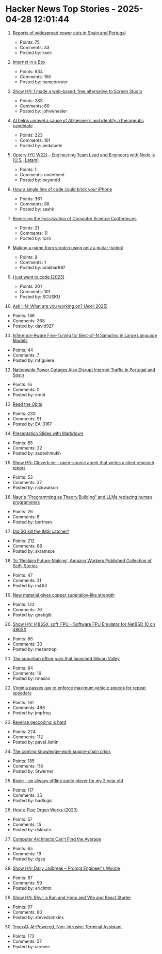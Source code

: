 # Hacker News Top Stories - 2025-04-28 12:01:44

1. [Reports of widespread power cuts in Spain and Portugal](https://www.bbc.com/news/live/c9wpq8xrvd9t)
   - Points: 75
   - Comments: 33
   - Posted by: ksec

2. [Internet in a Box](https://internet-in-a-box.org/)
   - Points: 634
   - Comments: 156
   - Posted by: homebrewer

3. [Show HN: I made a web-based, free alternative to Screen Studio](https://www.screenrecorder.me)
   - Points: 283
   - Comments: 60
   - Posted by: johnwheeler

4. [AI helps unravel a cause of Alzheimer’s and identify a therapeutic candidate](https://today.ucsd.edu/story/ai-helps-unravel-a-cause-of-alzheimers-disease-and-identify-a-therapeutic-candidate)
   - Points: 223
   - Comments: 101
   - Posted by: pedalpete

5. [Optery (YC W22) – Engineering Team Lead and Engineers with Node.js (U.S., Latam)](https://jobs.ashbyhq.com/optery)
   - Points: 1
   - Comments: undefined
   - Posted by: beyondd

6. [How a single line of code could brick your iPhone](https://rambo.codes/posts/2025-04-24-how-a-single-line-of-code-could-brick-your-iphone)
   - Points: 361
   - Comments: 88
   - Posted by: sashk

7. [Reversing the Fossilization of Computer Science Conferences](https://cacm.acm.org/blogcacm/reversing-the-fossilization-of-computer-science-conferences/)
   - Points: 21
   - Comments: 11
   - Posted by: tosh

8. [Making a game from scratch using only a guitar [video]](https://www.youtube.com/watch?v=wesICmc48UE)
   - Points: 9
   - Comments: 1
   - Posted by: prakhar897

9. [I just want to code (2023)](https://www.zachbellay.com/daily/i-just-want-to-code/)
   - Points: 201
   - Comments: 101
   - Posted by: SCUSKU

10. [Ask HN: What are you working on? (April 2025)](undefined)
   - Points: 146
   - Comments: 368
   - Posted by: david927

11. [Inference-Aware Fine-Tuning for Best-of-N Sampling in Large Language Models](https://arxiv.org/abs/2412.15287)
   - Points: 44
   - Comments: 7
   - Posted by: mfiguiere

12. [Nationwide Power Outages Also Disrupt Internet Traffic in Portugal and Spain](https://twitter.com/CloudflareRadar/status/1916811587408536055)
   - Points: 16
   - Comments: 0
   - Posted by: emot

13. [Read the Obits](https://thereader.mitpress.mit.edu/the-creativity-hack-no-one-told-you-about-read-the-obits/)
   - Points: 230
   - Comments: 91
   - Posted by: EA-3167

14. [Presentation Slides with Markdown](https://sli.dev)
   - Points: 85
   - Comments: 32
   - Posted by: sadeshmukh

15. [Show HN: Cleverb.ee – open-source agent that writes a cited research report](https://github.com/SureScaleAI/cleverbee)
   - Points: 53
   - Comments: 37
   - Posted by: nickwatson

16. [Naur's "Programming as Theory Building" and LLMs replacing human programmers](https://ratfactor.com/cards/naur-vs-llms)
   - Points: 26
   - Comments: 8
   - Posted by: bertman

17. [Did 5G kill the IMSI catcher?](https://zetier.com/5g-imsi-catcher/)
   - Points: 212
   - Comments: 88
   - Posted by: skramace

18. [To 'Reclaim Future-Making', Amazon Workers Published Collection of SciFi Stories](https://afteramazon.world/)
   - Points: 47
   - Comments: 31
   - Posted by: m463

19. [New material gives copper superalloy-like strength](https://news.lehigh.edu/new-material-gives-copper-superalloy-like-strength-0)
   - Points: 122
   - Comments: 76
   - Posted by: gnabgib

20. [Show HN: I486SX_soft_FPU – Software FPU Emulator for NetBSD 10 on 486SX](https://github.com/mezantrop/i486SX_soft_FPU)
   - Points: 86
   - Comments: 30
   - Posted by: mezantrop

21. [The suburban office park that launched Silicon Valley](https://thehustle.co/originals/the-suburban-office-park-that-launched-silicon-valley)
   - Points: 84
   - Comments: 16
   - Posted by: rmason

22. [Virginia passes law to enforce maximum vehicle speeds for repeat speeders](https://www.fastcompany.com/91323835/virginia-will-use-technology-to-slow-chronic-speeders-cars-and-other-states-are-rushing-to-join-in)
   - Points: 181
   - Comments: 496
   - Posted by: jmpfrog

23. [Reverse geocoding is hard](https://shkspr.mobi/blog/2025/04/reverse-geocoding-is-hard/)
   - Points: 224
   - Comments: 112
   - Posted by: pavel_lishin

24. [The coming knowledge-work supply-chain crisis](https://worksonmymachine.substack.com/p/the-coming-knowledge-work-supply)
   - Points: 185
   - Comments: 118
   - Posted by: Stwerner

25. [Boxie – an always offline audio player for my 3 year old](https://mariozechner.at/posts/2025-04-20-boxie/)
   - Points: 117
   - Comments: 35
   - Posted by: badlogic

26. [How a Pipe Organ Works (2020)](https://www.pipedreams.org/page/how-a-pipe-organ-works)
   - Points: 57
   - Comments: 15
   - Posted by: dskhatri

27. [Computer Architects Can't Find the Average](https://dgsq.net/2025-04-27-averages/)
   - Points: 65
   - Comments: 19
   - Posted by: dgsq

28. [Show HN: Daily Jailbreak – Prompt Engineer's Wordle](https://www.vaultbreak.ai/daily-jailbreak)
   - Points: 97
   - Comments: 59
   - Posted by: ericlmtn

29. [Show HN: Bhvr, a Bun and Hono and Vite and React Starter](https://bhvr.dev)
   - Points: 97
   - Comments: 80
   - Posted by: stevedsimkins

30. [TmuxAI: AI-Powered, Non-Intrusive Terminal Assistant](https://tmuxai.dev/)
   - Points: 173
   - Comments: 57
   - Posted by: iaresee

